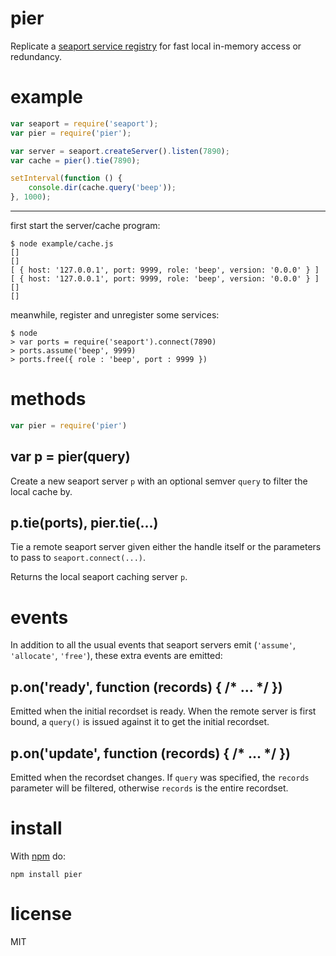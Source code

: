 # pier

Replicate a
[seaport service registry](https://github.com/substack/seaport)
for fast local in-memory access or redundancy.

# example

``` js
var seaport = require('seaport');
var pier = require('pier');

var server = seaport.createServer().listen(7890);
var cache = pier().tie(7890);

setInterval(function () {
    console.dir(cache.query('beep'));
}, 1000);
```

***

first start the server/cache program:

```
$ node example/cache.js 
[]
[]
[ { host: '127.0.0.1', port: 9999, role: 'beep', version: '0.0.0' } ]
[ { host: '127.0.0.1', port: 9999, role: 'beep', version: '0.0.0' } ]
[]
[]
```

meanwhile, register and unregister some services:

```
$ node
> var ports = require('seaport').connect(7890)
> ports.assume('beep', 9999)
> ports.free({ role : 'beep', port : 9999 })
```

# methods

``` js
var pier = require('pier')
```

## var p = pier(query)

Create a new seaport server `p` with an optional semver `query` to filter the
local cache by.

## p.tie(ports), pier.tie(...)

Tie a remote seaport server given either the handle itself or the parameters
to pass to `seaport.connect(...)`.

Returns the local seaport caching server `p`.

# events

In addition to all the usual events that seaport servers emit
(`'assume'`, `'allocate'`, `'free'`), these extra events are emitted:

## p.on('ready', function (records) { /* ... */ })

Emitted when the initial recordset is ready. When the remote server is first
bound, a `query()` is issued against it to get the initial recordset.

## p.on('update', function (records) { /* ... */ })

Emitted when the recordset changes. If `query` was specified, the `records`
parameter will be filtered, otherwise `records` is the entire recordset.

# install

With [npm](http://npmjs.org) do:

```
npm install pier
```

# license

MIT
